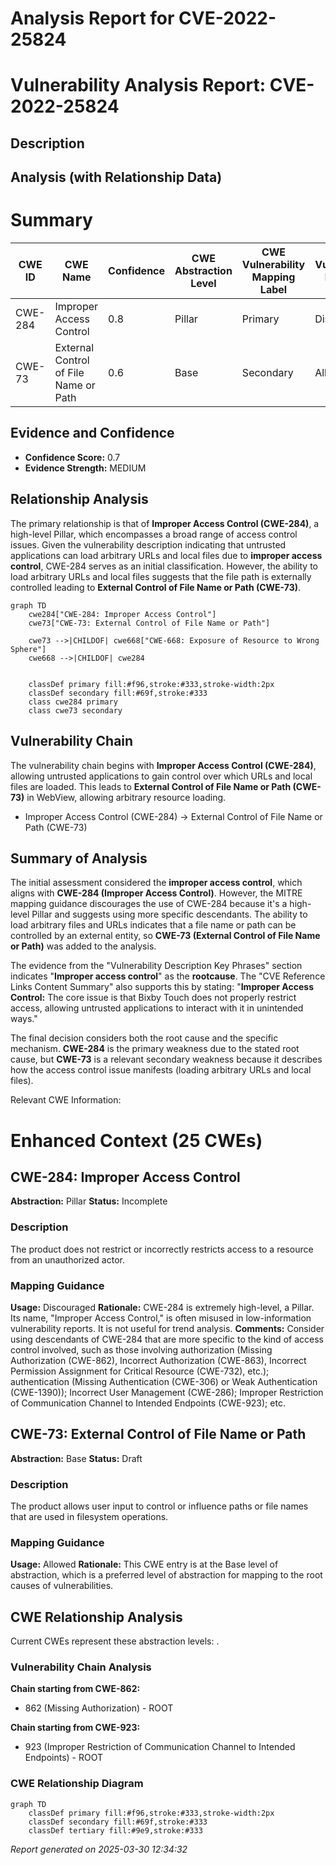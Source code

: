 # Analysis Report for CVE-2022-25824

# Vulnerability Analysis Report: CVE-2022-25824

## Description



## Analysis (with Relationship Data)

# Summary
| CWE ID | CWE Name | Confidence | CWE Abstraction Level | CWE Vulnerability Mapping Label | CWE-Vulnerability Mapping Notes |
|---|---|---|---|---|---|
| CWE-284 | Improper Access Control | 0.8 | Pillar | Primary | Discouraged |
| CWE-73 | External Control of File Name or Path | 0.6 | Base | Secondary | Allowed |

## Evidence and Confidence

*   **Confidence Score:** 0.7
*   **Evidence Strength:** MEDIUM

## Relationship Analysis
The primary relationship is that of **Improper Access Control (CWE-284)**, a high-level Pillar, which encompasses a broad range of access control issues. Given the vulnerability description indicating that untrusted applications can load arbitrary URLs and local files due to **improper access control**, CWE-284 serves as an initial classification. However, the ability to load arbitrary URLs and local files suggests that the file path is externally controlled leading to **External Control of File Name or Path (CWE-73)**.

```mermaid
graph TD
    cwe284["CWE-284: Improper Access Control"]
    cwe73["CWE-73: External Control of File Name or Path"]
    
    cwe73 -->|CHILDOF| cwe668["CWE-668: Exposure of Resource to Wrong Sphere"]
    cwe668 -->|CHILDOF| cwe284
    

    classDef primary fill:#f96,stroke:#333,stroke-width:2px
    classDef secondary fill:#69f,stroke:#333
    class cwe284 primary
    class cwe73 secondary
```

## Vulnerability Chain
The vulnerability chain begins with **Improper Access Control (CWE-284)**, allowing untrusted applications to gain control over which URLs and local files are loaded. This leads to **External Control of File Name or Path (CWE-73)** in WebView, allowing arbitrary resource loading.
- Improper Access Control (CWE-284) -> External Control of File Name or Path (CWE-73)

## Summary of Analysis
The initial assessment considered the **improper access control**, which aligns with **CWE-284 (Improper Access Control)**. However, the MITRE mapping guidance discourages the use of CWE-284 because it's a high-level Pillar and suggests using more specific descendants. The ability to load arbitrary files and URLs indicates that a file name or path can be controlled by an external entity, so **CWE-73 (External Control of File Name or Path)** was added to the analysis.

The evidence from the "Vulnerability Description Key Phrases" section indicates "**Improper access control**" as the **rootcause**. The "CVE Reference Links Content Summary" also supports this by stating: "**Improper Access Control:** The core issue is that Bixby Touch does not properly restrict access, allowing untrusted applications to interact with it in unintended ways."

The final decision considers both the root cause and the specific mechanism. **CWE-284** is the primary weakness due to the stated root cause, but **CWE-73** is a relevant secondary weakness because it describes how the access control issue manifests (loading arbitrary URLs and local files).

Relevant CWE Information:

# Enhanced Context (25 CWEs)

## CWE-284: Improper Access Control
**Abstraction:** Pillar
**Status:** Incomplete

### Description
The product does not restrict or incorrectly restricts access to a resource from an unauthorized actor.

### Mapping Guidance
**Usage:** Discouraged
**Rationale:** CWE-284 is extremely high-level, a Pillar. Its name, "Improper Access Control," is often misused in low-information vulnerability reports. It is not useful for trend analysis.
**Comments:** Consider using descendants of CWE-284 that are more specific to the kind of access control involved, such as those involving authorization (Missing Authorization (CWE-862), Incorrect Authorization (CWE-863), Incorrect Permission Assignment for Critical Resource (CWE-732), etc.); authentication (Missing Authentication (CWE-306) or Weak Authentication (CWE-1390)); Incorrect User Management (CWE-286); Improper Restriction of Communication Channel to Intended Endpoints (CWE-923); etc.

## CWE-73: External Control of File Name or Path
**Abstraction:** Base
**Status:** Draft

### Description
The product allows user input to control or influence paths or file names that are used in filesystem operations.

### Mapping Guidance
**Usage:** Allowed
**Rationale:** This CWE entry is at the Base level of abstraction, which is a preferred level of abstraction for mapping to the root causes of vulnerabilities.


## CWE Relationship Analysis

Current CWEs represent these abstraction levels: .


### Vulnerability Chain Analysis

**Chain starting from CWE-862:**
- 862 (Missing Authorization) - ROOT


**Chain starting from CWE-923:**
- 923 (Improper Restriction of Communication Channel to Intended Endpoints) - ROOT



### CWE Relationship Diagram

```mermaid
graph TD
    classDef primary fill:#f96,stroke:#333,stroke-width:2px
    classDef secondary fill:#69f,stroke:#333
    classDef tertiary fill:#9e9,stroke:#333
```



*Report generated on 2025-03-30 12:34:32*
